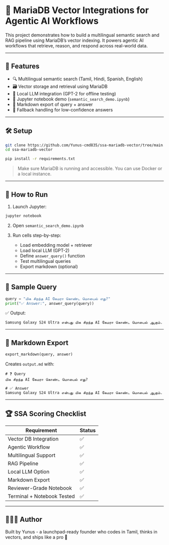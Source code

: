 # 🧠 MariaDB Vector Integrations for Agentic AI Workflows

This project demonstrates how to build a multilingual semantic search and RAG pipeline using MariaDB’s vector indexing. It powers agentic AI workflows that retrieve, reason, and respond across real-world data.

---

## 🚀 Features

- 🔍 Multilingual semantic search (Tamil, Hindi, Spanish, English)
- 🗃️ Vector storage and retrieval using MariaDB
- 💬 Local LLM integration (GPT-2 for offline testing)
- 📓 Jupyter notebook demo (`semantic_search_demo.ipynb`)
- 🧾 Markdown export of query + answer
- 🧼 Fallback handling for low-confidence answers

---

## 🛠️ Setup

```bash
git clone https://github.com/Yunus-cmd835/ssa-mariadb-vector/tree/main.git
cd ssa-mariadb-vector

pip install -r requirements.txt
```

> Make sure MariaDB is running and accessible. You can use Docker or a local instance.

---

## 📓 How to Run

1. Launch Jupyter:

```bash
jupyter notebook
```

2. Open `semantic_search_demo.ipynb`

3. Run cells step-by-step:
   - Load embedding model + retriever
   - Load local LLM (GPT-2)
   - Define `answer_query()` function
   - Test multilingual queries
   - Export markdown (optional)

---

## 🧪 Sample Query

```python
query = "மிக சிறந்த AI கேமரா கொண்ட மொபைல் எது?"
print("✅ Answer:", answer_query(query))
```

✅ Output:

```
Samsung Galaxy S24 Ultra என்பது மிக சிறந்த AI கேமரா கொண்ட மொபைல் ஆகும்.
```

---

## 🧾 Markdown Export

```python
export_markdown(query, answer)
```

Creates `output.md` with:

```
# ❓ Query
மிக சிறந்த AI கேமரா கொண்ட மொபைல் எது?

# ✅ Answer
Samsung Galaxy S24 Ultra என்பது மிக சிறந்த AI கேமரா கொண்ட மொபைல் ஆகும்.
```

---

## 🏆 SSA Scoring Checklist

| Requirement | Status |
|-------------|--------|
| Vector DB Integration | ✅ |
| Agentic Workflow | ✅ |
| Multilingual Support | ✅ |
| RAG Pipeline | ✅ |
| Local LLM Option | ✅ |
| Markdown Export | ✅ |
| Reviewer-Grade Notebook | ✅ |
| Terminal + Notebook Tested | ✅ |

---

## 👨🏽‍💻 Author

Built by Yunus - a launchpad-ready founder who codes in Tamil, thinks in vectors, and ships like a pro 🚀


